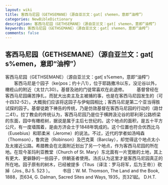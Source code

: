 ```yaml
---
layout: wiki
title: 客西马尼园（GETHSEMANE）（源自亚兰文：gat[ s%emen，意即“油榨”）
categories: NewBibleDictionary
description: 客西马尼园（GETHSEMANE）（源自亚兰文：gat[ s%emen，意即“油榨”）
keywords: 客西马尼园（GETHSEMANE）（源自亚兰文：gat[ s%emen，意即“油榨”）
comments: false
---
```


## 客西马尼园（GETHSEMANE）（源自亚兰文：gat[ s%emen，意即“油榨”）



客西马尼园（GETHSEMANE）（源自亚兰文：gat[
s%emen，意即“油榨”）
　　客西马尼是个园子（ke{pos；约十八1），位于耶路撒冷以东，没沦谷以外，橄榄山的附近（太廿六30）。基督及祂的门徒常喜欢在此退修。
　　基督曾经在客西马尼园痛苦挣扎，而犹大出卖主及主被捕的事，也是在客西马尼园发生的（可十四32-52）。大概我们应该将这园子与伊甸园相比；客西马尼是第二个亚当得胜试探的园子。基督徒跪下祷告的传统，乃是仿效基督在客西马尼园的行动的（路廿二41）。拉丁教会的传统认为，客西马尼园乃是位于横跨汲沦谷的耶利哥公路桥梁的东面，园中有橄榄树，据说是属于主后七世纪的。这个地点的面积，是五十平方公尺，有一度墙围着，是由方济会士于1848年筑成的。这个位置也符合优西比乌（Eusebius）和耶柔米（Jerome）的说法。不过，近代的学者如汤呣森（Thomson），鲁宾逊（Robinson）及巴克莱（Barclay），却觉得这个地点太小及太接近公路。希腊教会在北面附近划出了另一个地点，作为客西马尼园的所在地。在现今圣玛利亚教堂（Church of St. Mary）东北面有一片宽敞的土地，其上有更大、更僻静的一些园子，供朝圣者使用。汤氏认为这里才是客西马尼园真正的所在地。园子原有的树木，已经被提多（Titus〔译注：罗马将军，后为王帝〕）砍掉（Jos., BJ 5. 523 ）。
　　书目：W. M. Thomson, The Land and the Book, 1888，页634, G. Dalman, Sacred Sites and Ways, 1935，页321起。
D.H.T.




